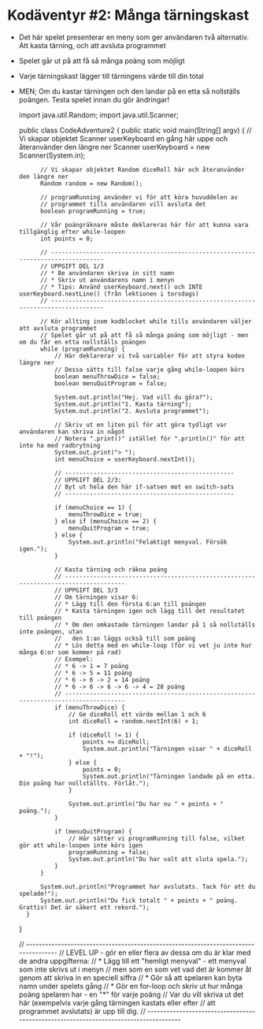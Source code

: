 # Kodäventyr #2: Många tärningskast

* Det här spelet presenterar en meny som ger användaren två alternativ. Att kasta tärning, och att avsluta programmet
* Spelet går ut på att få så många poäng som möjligt
* Varje tärningskast lägger till tärningens värde till din total
* MEN; Om du kastar tärningen och den landar på en etta så nollställs poängen. Testa spelet innan du gör ändringar!

    import java.util.Random;
    import java.util.Scanner;
    
    public class CodeAdventure2 {
        public static void main(String[] argv) {
            // Vi skapar objektet Scanner userKeyboard en gång här uppe och återanvänder den längre ner
            Scanner userKeyboard = new Scanner(System.in);
    
            // Vi skapar objektet Random diceRoll här och återanvänder den längre ner
            Random random = new Random();
    
            // programRunning använder vi för att köra huvuddelen av
            // programmet tills användaren vill avsluta det
            boolean programRunning = true;
    
            // Vår poängräknare måste deklareras här för att kunna vara tillgänglig efter while-loopen
            int points = 0;
    
            // ----------------------------------------------------------------------------------
            // UPPGIFT DEL 1/3
            // * Be användaren skriva in sitt namn
            // * Skriv ut användarens namn i menyn
            // * Tips: Använd userKeyboard.next() och INTE userKeyboard.nextLine() (från lektionen i torsdags)
            // ----------------------------------------------------------------------------------
    
            // Kör allting inom kodblocket while tills användaren väljer att avsluta programmet
            // Spelet går ut på att få så många poäng som möjligt - men om du får en etta nollställs poängen
            while (programRunning) {
                // Här deklarerar vi två variabler för att styra koden längre ner
                // Dessa sätts till false varje gång while-loopen körs
                boolean menuThrowDice = false;
                boolean menuQuitProgram = false;
    
                System.out.println("Hej. Vad vill du göra?");
                System.out.println("1. Kasta tärning");
                System.out.println("2. Avsluta programmet");
    
                // Skriv ut en liten pil för att göra tydligt var användaren kan skriva in något
                // Notera ".print()" istället för ".println()" för att inte ha med radbrytning
                System.out.print("> ");
                int menuChoice = userKeyboard.nextInt();
    
                // ------------------------------------------------
                // UPPGIFT DEL 2/3:
                // Byt ut hela den här if-satsen mot en switch-sats
                // ------------------------------------------------
    
                if (menuChoice == 1) {
                    menuThrowDice = true;
                } else if (menuChoice == 2) {
                    menuQuitProgram = true;
                } else {
                    System.out.println("Felaktigt menyval. Försök igen.");
                }
    
                // Kasta tärning och räkna poäng
                // ------------------------------------------------------------------------------------
                // UPPGIFT DEL 3/3
                // Om tärningen visar 6:
                // * Lägg till den första 6:an till poängen
                // * Kasta tärningen igen och lägg till det resultatet till poängen
                // * Om den omkastade tärningen landar på 1 så nollställs inte poängen, utan
                //   den 1:an läggs också till som poäng
                // * Lös detta med en while-loop (för vi vet ju inte hur många 6:or som kommer på rad)
                // Exempel:
                // * 6 -> 1 = 7 poäng
                // * 6 -> 5 = 11 poäng
                // * 6 -> 6 -> 2 = 14 poäng
                // * 6 -> 6 -> 6 -> 6 -> 4 = 28 poäng
                // ------------------------------------------------------------------------------------
                if (menuThrowDice) {
                    // Ge diceRoll ett värde mellan 1 och 6
                    int diceRoll = random.nextInt(6) + 1;
    
                    if (diceRoll != 1) {
                        points += diceRoll;
                        System.out.println("Tärningen visar " + diceRoll + "!");
                    } else {
                        points = 0;
                        System.out.println("Tärningen landade på en etta. Din poäng har nollställts. Förlåt.");
                    }
    
                    System.out.println("Du har nu " + points + " poäng.");
                }
    
                if (menuQuitProgram) {
                    // Här sätter vi programRunning till false, vilket gör att while-loopen inte körs igen
                    programRunning = false;
                    System.out.println("Du har valt att sluta spela.");
                }
            }
    
            System.out.println("Programmet har avslutats. Tack för att du spelade!");
            System.out.println("Du fick totalt " + points + " poäng. Grattis! Det är säkert ett rekord.");
        }
    }
    
    // ------------------------------------------------------------------------------------
    // LEVEL UP - gör en eller flera av dessa om du är klar med de andra uppgifterna:
    // * Lägg till ett "hemligt menyval" - ett menyval som inte skrivs ut i menyn
    //   men som en som vet vad det är kommer åt genom att skriva in en speciell siffra
    // * Gör så att spelaren kan byta namn under spelets gång
    // * Gör en for-loop och skriv ut hur många poäng spelaren har - en "*" för varje poäng
    //   Var du vill skriva ut det här (exempelvis varje gång tärningen kastats eller efter
    //   att programmet avslutats) är upp till dig.
    // -------------------------------------------------------------------------------------